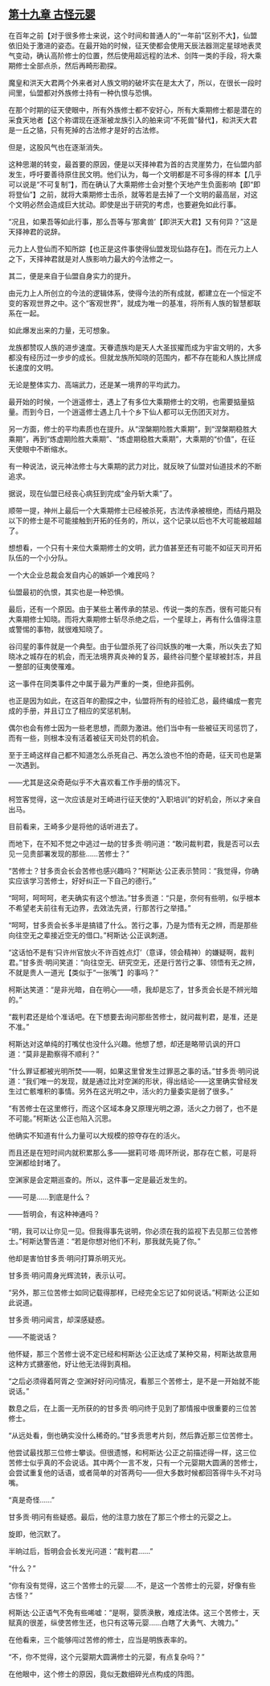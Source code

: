 ## [第十九章 古怪元婴](https://www.xxbiquge.com/11_11207/9239259.html)


  在百年之前【对于很多修士来说，这个时间和普通人的“一年前”区别不大】，仙盟依旧处于激进的姿态。在最开始的时候，征天使都会使用天辰法器测定星球地表灵气变动，确认高阶修士的位置，然后使用超远程的法术、剑阵一类的手段，将大乘期修士全部点杀，然后再畸形勘探。

  魔皇和洪天大君两个外来者对人族文明的破坏实在是太大了，所以，在很长一段时间里，仙盟都对外族修士持有一种仇恨与恐惧。

  在那个时期的征天使眼中，所有外族修士都不安好心，所有大乘期修士都是潜在的采食天地者【这个称谓现在逐渐被龙族引入的舶来词“不死兽”替代】，和洪天大君是一丘之貉，只有死掉的古法修才是好的古法修。

  但是，这股风气也在逐渐消失。

  这种思潮的转变，最首要的原因，便是以天择神君为首的古灵崖势力，在仙盟内部发生，呼吁要善待原住民文明。他们认为，每一个文明都是不可多得的样本【几乎可以说是“不可复制”】，而在确认了大乘期修士会对整个天地产生负面影响【即“即将登仙”】之前，就将大乘期修士击杀，就等若是去掉了一个文明的最高层，对这个文明必然会造成巨大扰动。即使是出于研究的考虑，也要避免如此行事。

  “况且，如果吾等如此行事，那么吾等与‘那禽兽’【即洪天大君】又有何异？”这是天择神君的说辞。

  元力上人登仙而不知所踪【也正是这件事使得仙盟发现仙路存在】。而在元力上人之下，天择神君就是对人族影响力最大的今法修之一。

  其二，便是来自于仙盟自身实力的提升。

  由元力上人所创立的今法的逻辑体系，使得今法的所有成就，都建立在一个恒定不变的客观世界之中。这个“客观世界”，就成为唯一的基准，将所有人族的智慧都联系在一起。

  如此爆发出来的力量，无可想象。

  龙族都赞叹人族的进步速度。天眷遗族均是天人大圣拔擢而成为宇宙文明的，大多都没有经历过一步步的成长。但就龙族所知晓的范围内，都不存在能和人族比拼成长速度的文明。

  无论是整体实力、高端武力，还是某一境界的平均武力。

  最开始的时候，一个逍遥修士，遇上了有多位大乘期修士的文明，也需要掂量掂量。而到今日，一个逍遥修士遇上几十个乡下仙人都可以无伤团灭对方。

  另一方面，修士的平均素质也在提升。从“涅槃期险胜大乘期”，到“涅槃期稳胜大乘期”，再到“炼虚期险胜大乘期”、“炼虚期稳胜大乘期”，大乘期的“价值”，在征天使眼中不断缩水。

  有一种说法，说元神法修士与大乘期的武力对比，就反映了仙盟对仙道技术的不断追求。

  据说，现在仙盟已经丧心病狂到完成“金丹斩大乘”了。

  顺带一提，神州上最后一个大乘期修士已经被杀死，古法传承被根绝，而结丹期及以下的修士是不可能接触到开拓的任务的，所以，这个记录以后也不大可能被超越了。

  想想看，一个只有十来位大乘期修士的文明，武力值甚至还有可能不如征天司开拓队伍的一个小分队。

  一个大企业总裁会发自内心的嫉妒一个难民吗？

  仙盟最初的仇恨，其实也是一种恐惧。

  最后，还有一个原因。由于某些土著传承的禁忌、传说一类的东西，很有可能只有大乘期修士知晓。而将大乘期修士斩尽杀绝之后，一个星球上，再有什么值得注意或警惕的事物，就很难知晓了。

  谷闫星的事件就是一个典型。由于仙盟杀死了谷闫妖族的唯一大乘，所以失去了知晓冰之城存在的机会，而无法境界真炎神的复苏，最终谷闫整个星球被封冻，并且一整部的征夷使罹难。

  这一事件在同类事件之中属于最为严重的一类，但绝非孤例。

  也正是因为如此，在这百年的勘探之中，仙盟将所有的经验汇总，最终编成一套完成的手册，并且订立了相应的奖惩机制。

  偶尔也会有修士因为一些老思想，而颇为激进。他们当中有一些被征天司惩罚了，而有一些，则根本没有活着被征天司处罚的机会。

  至于王崎这样自己都不知道怎么杀死自己、再怎么浪也不怕的奇葩，征天司也是第一次遇到。

  ——尤其是这朵奇葩似乎不大喜欢看工作手册的情况下。

  柯笠客觉得，这一次应该是对王崎进行征天使的“入职培训”的好机会，所以才亲自出马。

  目前看来，王崎多少是将他的话听进去了。

  而地下，在不知不觉之中逃过一劫的甘多贡·明问道：“敢问裁判君，我是否可以去见一见贵部署发现的那些……苦修士？”

  “苦修士？甘多贡会长会苦修也感兴趣吗？”柯斯达·公正表示赞同：“我觉得，你确实应该学习苦修士，好好纠正一下自己的德行。”

  “呵呵，呵呵呵，老夫确实有这个想法。”甘多贡道：“只是，奈何有些明，似乎根本不希望老夫前往有无边界，去效法先贤，行那苦行之举措。”

  “呵呵，甘多贡会长多半是搞错了什么。苦行之事，乃是为悟有无之辨，而是那些向往空无之辈接近空无的借口。”柯斯达·公正讽刺道。

  “这话怕不是有‘只许州官放火不许百姓点灯’（意译，领会精神）的嫌疑啊，裁判君。”甘多贡·明问笑道：“向往空无、研究空无，还是行苦行之事、领悟有无之辨，不就是贵人一道光【类似于“一张嘴”】的事吗？”

  柯斯达笑道：“是非光暗，自在明心——啧，我却是忘了，甘多贡会长是不辨光暗的。”

  “裁判君还是给个准话吧。在下想要去询问那些苦修士，就问裁判君，是准，还是不准。”

  柯斯达对这单纯的打嘴仗也没什么兴趣。他想了想，却还是略带讥讽的开口道：“莫非是勘察得不顺利？”

  “什么罪证都被光明所焚——啊，如果这里曾发生过罪恶之事的话。”甘多贡·明问说道：“我们唯一的发现，就是通过比对空渊的形状，得出结论——这里确实曾经发生过亡骸堆积的事情。另外在这光明之中，活火的力量委实是弱了很多。”

  “有苦修士在这里修行，而这个区域本身又原理光明之源，活火之力弱了，也不是不可能。”柯斯达·公正也陷入沉思。

  他确实不知道有什么力量可以大规模的掠夺存在的活火。

  而且还是在短时间内就积累那么多——据莉可塔·周环所说，那存在亡骸，可是将空渊都给封堵了。

  空渊家是会定期巡查的。所以，这件事一定是最近发生的。

  ——可是……到底是什么？

  ——哲明会，有这种神通吗？

  “明，我可以让你见一见。但我得事先说明，你必须在我的监视下去见那三位苦修士。”柯斯达警告道：“若是你想对他们不利，那我就先毙了你。”

  他却是害怕甘多贡·明问打算杀明灭光。

  甘多贡·明问周身光辉流转，表示认可。

  “另外，那三位苦修士如同记载得那样，已经完全忘记了如何说话。”柯斯达·公正如此说道。

  甘多贡·明问闻言，却深感疑惑。

  ——不能说话？

  他怀疑，那三个苦修士说不定已经和柯斯达·公正达成了某种交易，柯斯达故意用这种方式搪塞他，好让他无法得到真相。

  “之后必须得着阿胥之·空渊好好问问情况，看那三个苦修士，是不是一开始就不能说话。”

  数息之后，在上面一无所获的的甘多贡·明问终于见到了那情报中很重要的三位苦修士。

  “从远处看，倒也确实没什么稀奇的。”甘多贡思考片刻，然后靠近那三位苦修士。

  他尝试最找那三位修士攀谈。但很遗憾，和柯斯达·公正之前描述得一样，这三位苦修士似乎真的不会说话。其中两个一言不发，只有一个元婴期大圆满的苦修士，会尝试重复他的话语，或者简单的对答两句——但大多数时候都回答得牛头不对马嘴。

  “真是奇怪……”

  甘多贡·明问有些疑惑。最后，他的注意力放在了那三个修士的元婴之上。

  旋即，他沉默了。

  半晌过后，哲明会会长发光问道：“裁判君……”

  “什么？”

  “你有没有觉得，这三个苦修士的元婴……不，是这一个苦修士的元婴，好像有些古怪？”

  柯斯达·公正语气不免有些唏嘘：“是啊，婴质涣散，难成法体。这三个苦修士，天赋真的很差，纵使苦修生还，也只有这等元婴……白瞎了大勇气、大魄力。”

  在他看来，三个能够闯过苦修的修士，应当是明族表率的。

  “不，你不觉得，这个元婴期大圆满修士的元婴，有点复杂吗？”

  在他眼中，这个修士的原因，竟似无数细碎光点构成的阵图。
